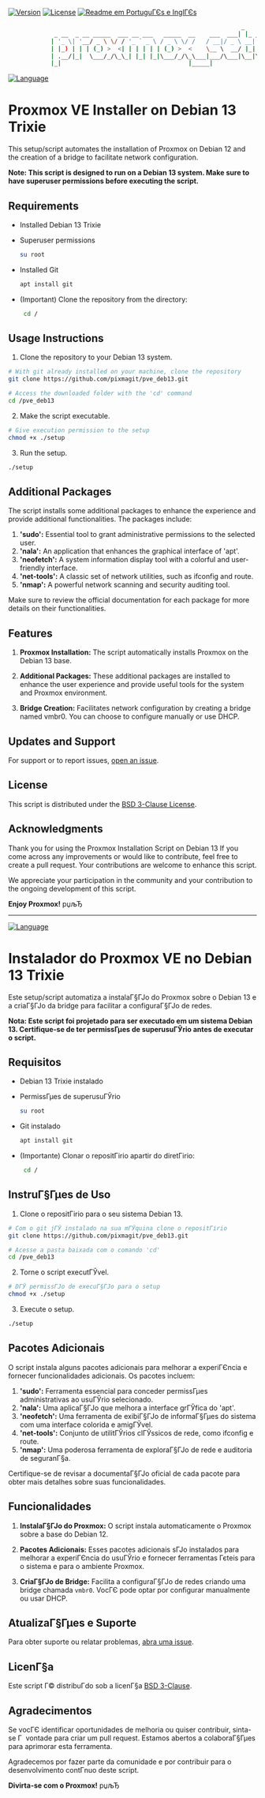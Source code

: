 [![Version](https://img.shields.io/badge/Version-1.0.1-red.svg)](version) [![License](https://img.shields.io/badge/License-BSD--Clause_3-green.svg)](LICENSE) [![Readme em PortuguГЄs e InglГЄs](https://img.shields.io/badge/README-en%2Fpt--br-blue)](#)

```bash
                                                                  _               
             _ __  _ __ _____  ___ __ ___   _____  __    ___  ___| |_ _   _ _ __  
            | '_ \| '__/ _ \ \/ / '_ ` _ \ / _ \ \/ /   / __|/ _ \ __| | | | '_ \ 
            | |_) | | | (_) >  <| | | | | | (_) >  <    \__ \  __/ |_| |_| | |_) |
            | .__/|_|  \___/_/\_\_| |_| |_|\___/_/\_\___|___/\___|\__|\__,_| .__/ 
            |_|                                    |_____|                 |_|     v1.0.1  
```

[![Language](https://img.shields.io/badge/рџЊЋ-English:-blue)](#)

# Proxmox VE Installer on Debian 13 Trixie

This setup/script automates the installation of Proxmox on Debian 12 and the creation of a bridge to facilitate network configuration.

**Note: This script is designed to run on a Debian 13 system. Make sure to have superuser permissions before executing the script.**

## Requirements

- Installed Debian 13 Trixie
- Superuser permissions
  ```bash
  su root
  ```
- Installed Git
  ```bash
  apt install git
  ```
- (Important) Clone the repository from the directory:

  ```bash
   cd /
  ```

## Usage Instructions

1. Clone the repository to your Debian 13 system.
```bash
# With git already installed on your machine, clone the repository
git clone https://github.com/pixmagit/pve_deb13.git

# Access the downloaded folder with the 'cd' command
cd /pve_deb13
```
2. Make the script executable.
```bash
# Give execution permission to the setup
chmod +x ./setup
```

3. Run the setup.
```bash
./setup
```

## Additional Packages

The script installs some additional packages to enhance the experience and provide additional functionalities. The packages include:

1. **'sudo':** Essential tool to grant administrative permissions to the selected user.
2. **'nala':** An application that enhances the graphical interface of 'apt'.
3. **'neofetch':** A system information display tool with a colorful and user-friendly interface.
4. **'net-tools':** A classic set of network utilities, such as ifconfig and route.
5. **'nmap':** A powerful network scanning and security auditing tool.

Make sure to review the official documentation for each package for more details on their functionalities.

## Features

1. **Proxmox Installation:** The script automatically installs Proxmox on the Debian 13 base.

2. **Additional Packages:** These additional packages are installed to enhance the user experience and provide useful tools for the system and Proxmox environment.

3. **Bridge Creation:** Facilitates network configuration by creating a bridge named vmbr0. You can choose to configure manually or use DHCP.

## Updates and Support

For support or to report issues, [ open an issue](https://github.com/mathewalves/Proxmox-Debian12/issues).

## License
This script is distributed under the [BSD 3-Clause License](https://opensource.org/licenses/BSD-3-Clause).

## Acknowledgments

Thank you for using the Proxmox Installation Script on Debian 13
If you come across any improvements or would like to contribute, feel free to create a pull request. Your contributions are welcome to enhance this script.

We appreciate your participation in the community and your contribution to the ongoing development of this script.

**Enjoy Proxmox!** рџљЂ

---

[![Language](https://img.shields.io/badge/рџ‡§рџ‡·-PT--BR:-green)](#)


# Instalador do Proxmox VE no Debian 13 Trixie

Este setup/script automatiza a instalaГ§ГЈo do Proxmox sobre o Debian 13 e a criaГ§ГЈo da bridge para facilitar a configuraГ§ГЈo de redes.

**Nota: Este script foi projetado para ser executado em um sistema Debian 13. Certifique-se de ter permissГµes de superusuГЎrio antes de executar o script.**

## Requisitos

- Debian 13 Trixie instalado
- PermissГµes de superusuГЎrio
  ```bash
  su root
  ```
- Git instalado
  ```bash
  apt install git
  ```
- (Importante) Clonar o repositГіrio apartir do diretГіrio:

  ```bash
   cd /
  ```

## InstruГ§Гµes de Uso

1. Clone o repositГіrio para o seu sistema Debian 13.
```bash
# Com o git jГЎ instalado na sua mГЎquina clone o repositГіrio
git clone https://github.com/pixmagit/pve_deb13.git

# Acesse a pasta baixada com o comando 'cd'
cd /pve_deb13
```
2. Torne o script executГЎvel.
```bash
# DГЎ permissГЈo de execuГ§ГЈo para o setup
chmod +x ./setup
```

3. Execute o setup.
```bash
./setup
```

## Pacotes Adicionais

O script instala alguns pacotes adicionais para melhorar a experiГЄncia e fornecer funcionalidades adicionais. Os pacotes incluem:

1. **'sudo':** Ferramenta essencial para conceder permissГµes administrativas ao usuГЎrio selecionado.
2. **'nala':** Uma aplicaГ§ГЈo que melhora a interface grГЎfica do 'apt'.
3. **'neofetch':** Uma ferramenta de exibiГ§ГЈo de informaГ§Гµes do sistema com uma interface colorida e amigГЎvel.
4. **'net-tools':** Conjunto de utilitГЎrios clГЎssicos de rede, como ifconfig e route.
5. **'nmap':** Uma poderosa ferramenta de exploraГ§ГЈo de rede e auditoria de seguranГ§a.

Certifique-se de revisar a documentaГ§ГЈo oficial de cada pacote para obter mais detalhes sobre suas funcionalidades.

## Funcionalidades

1. **InstalaГ§ГЈo do Proxmox:** O script instala automaticamente o Proxmox sobre a base do Debian 12.

2. **Pacotes Adicionais:** Esses pacotes adicionais sГЈo instalados para melhorar a experiГЄncia do usuГЎrio e fornecer ferramentas Гєteis para o sistema e para o ambiente Proxmox.

3. **CriaГ§ГЈo de Bridge:** Facilita a configuraГ§ГЈo de redes criando uma bridge chamada `vmbr0`. VocГЄ pode optar por configurar manualmente ou usar DHCP.

## AtualizaГ§Гµes e Suporte

Para obter suporte ou relatar problemas, [abra uma issue](https://github.com/mathewalves/Proxmox-Debian12/issues).

## LicenГ§a

Este script Г© distribuГ­do sob a licenГ§a [BSD 3-Clause](https://opensource.org/licenses/BSD-3-Clause).

## Agradecimentos

Se vocГЄ identificar oportunidades de melhoria ou quiser contribuir, sinta-se Г  vontade para criar um pull request. Estamos abertos a colaboraГ§Гµes para aprimorar esta ferramenta.

Agradecemos por fazer parte da comunidade e por contribuir para o desenvolvimento contГ­nuo deste script.

**Divirta-se com o Proxmox!** рџљЂ
